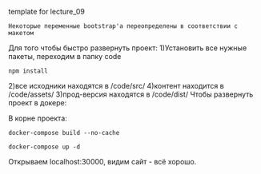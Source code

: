 template for lecture_09
```
Некоторые переменные bootstrap'a переопределены в соответствии с макетом
```
Для того чтобы быстро развернуть проект:
1)Установить все нужные пакеты, переходим в папку code
```
npm install
```
2)все исходники находятся в /code/src/
4)контент находится в /code/assets/
3)прод-версия находятся в /code/dist/
Чтобы развернуть проект в докере:

В корне проекта:
```
docker-compose build --no-cache
```
```
docker-compose up -d
```
Открываем localhost:30000, видим сайт - всё хорошо.